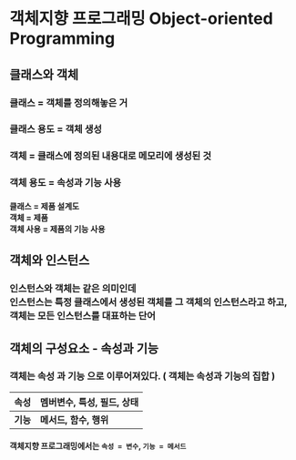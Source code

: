 # 객체지향 프로그래밍 Object-oriented Programming



## 클래스와 객체



### 클래스 = 객체를 정의해놓은 거

### 클래스 용도 = 객체 생성



### 객체 = 클래스에 정의된 내용대로 메모리에 생성된 것

### 객체 용도 = 속성과 기능 사용



#### 클래스 = 제품 설계도<br>객체 = 제품<br>객체 사용 = 제품의 기능 사용





## 객체와 인스턴스

### 인스턴스와 객체는 같은 의미인데 <br>**인스턴스**는 특정 클래스에서 생성된 객체를 그 객체의 인스턴스라고 하고, <br>**객체**는 모든 인스턴스를 대표하는 단어



## 객체의 구성요소 - 속성과 기능

### 객체는 **속성** 과 **기능** 으로 이루어져있다. ( 객체는 속성과 기능의 집합 )

|   속성   | **멤버변수**, 특성, 필드, 상태 |
| :------: | ------------------------------ |
| **기능** | **메서드, 함수, 행위**         |

#### 객체지향 프로그래밍에서는 `속성 = 변수`, `기능 = 메서드`









